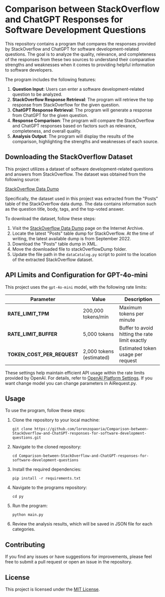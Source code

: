 # Comparison between StackOverflow and ChatGPT Responses for Software Development Questions

This repository contains a program that compares the responses provided by StackOverflow and ChatGPT for software development-related questions. The goal is to analyze the quality, relevance, and completeness of the responses from these two sources to understand their comparative strengths and weaknesses when it comes to providing helpful information to software developers.

The program includes the following features:

1. **Question Input**: Users can enter a software development-related question to be analyzed.
2. **StackOverflow Response Retrieval**: The program will retrieve the top response from StackOverflow for the given question.
3. **ChatGPT Response Retrieval**: The program will generate a response from ChatGPT for the given question.
4. **Response Comparison**: The program will compare the StackOverflow and ChatGPT responses based on factors such as relevance, completeness, and overall quality.
5. **Analysis Output**: The program will display the results of the comparison, highlighting the strengths and weaknesses of each source.

## Downloading the StackOverflow Dataset

This project utilizes a dataset of software development-related questions and answers from StackOverflow. The dataset was obtained from the following source:

[StackOverflow Data Dump](https://archive.org/details/stackexchange)

Specifically, the dataset used in this project was extracted from the "Posts" table of the StackOverflow data dump. The data contains information such as the question title, body, tags, and the top-voted answer.

To download the dataset, follow these steps:

1. Visit the [StackOverflow Data Dump](https://archive.org/details/stackexchange) page on the Internet Archive.
2. Locate the latest "Posts" table dump for StackOverflow. At the time of writing, the latest available dump is from September 2022.
3. Download the "Posts" table dump in XML.
4. Move the downloaded file to stackOverflowDump folder.
5. Update the file path in the `dataCatalog.py` script to point to the location of the extracted StackOverflow dataset.

## API Limits and Configuration for GPT-4o-mini

This project uses the `gpt-4o-mini` model, with the following rate limits:

| Parameter               | Value                     | Description                                      |
|-------------------------|---------------------------|--------------------------------------------------|
| **RATE_LIMIT_TPM**       | 200,000 tokens/min        | Maximum tokens per minute                        |
| **RATE_LIMIT_BUFFER**    | 5,000 tokens              | Buffer to avoid hitting the rate limit exactly   |
| **TOKEN_COST_PER_REQUEST** | 2,000 tokens (estimated) | Estimated token usage per request               |

These settings help maintain efficient API usage within the rate limits provided by OpenAI. For details, refer to [OpenAI Platform Settings](https://platform.openai.com/settings/organization/limits).
If you want change model you can change parameters in AiRequest.py.

## Usage

To use the program, follow these steps:

1. Clone the repository to your local machine:

   ```
   git clone https://github.com/lorenzopaoria/Comparison-between-StackOverflow-and-ChatGPT-responses-for-software-development-questions.git
   ```

2. Navigate to the cloned repository:

   ```
   cd Comparison-between-StackOverflow-and-ChatGPT-responses-for-software-development-questions
   ```

3. Install the required dependencies:

   ```
   pip install -r requirements.txt
   ```

4. Navigate to the programs repository:

   ```
   cd py
   ```

5. Run the program:

   ```
   python main.py
   ```

6. Review the analysis results, which will be saved in JSON file for each categories.

## Contributing

If you find any issues or have suggestions for improvements, please feel free to submit a pull request or open an issue in the repository.

## License

This project is licensed under the [MIT License](LICENSE).
